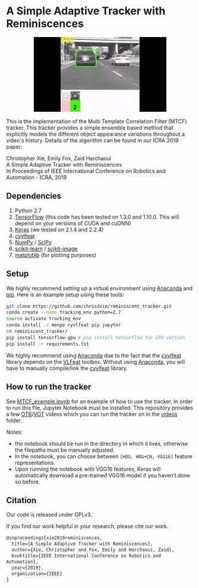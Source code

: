 # A Simple Adaptive Tracker with Reminiscences

<center><img src="MTCF_in_action.gif" height="200" /></center>

This is the implementation of the Multi Template Correlation Filter (MTCF) tracker. This tracker provides a simple ensemble based method that explicitly models the different object appearance variations throughout a video's history. Details of the algorithm can be found in our ICRA 2019 paper:

Christopher Xie, Emily Fox, Zaid Harchaoui<br/>
A Simple Adaptive Tracker with Reminiscences<br/>
In Proceedings of IEEE International Conference on Robotics and Automation - ICRA, 2019

## Dependencies

1. Python 2.7
2. [TensorFlow](https://www.tensorflow.org/) (this code has been tested on 1.3.0 and 1.10.0. This will depend on your versions of CUDA and cuDNN)
3. [Keras](https://keras.io/) (we tested on 2.1.4 and 2.2.4)
4. [cyvlfeat](https://github.com/menpo/cyvlfeat)
5. [NumPy](http://www.numpy.org/) / [SciPy](https://www.scipy.org/)
6. [scikit-learn](https://scikit-learn.org/stable/) / [scikit-image](http://scikit-image.org/docs/dev/api/skimage.html)
7. [matplotlib](https://matplotlib.org/) (for plotting purposes)

## Setup

We highly recommend setting up a virtual environment using [Anaconda](https://www.anaconda.com/distribution/) and [pip](https://pypi.org/project/pip/). Here is an example setup using these tools:

```bash
git clone https://github.com/chrisdxie/reminiscent_tracker.git
conda create --name tracking_env python=2.7
source activate tracking_env
conda install -c menpo cyvlfeat pip jupyter
cd reminiscent_tracker/
pip install tensorflow-gpu # pip install tensorflow for CPU version
pip install -r requirements.txt
```

We highly recommend using [Anaconda](https://www.anaconda.com/distribution/) due to the fact that the [cyvlfeat](https://github.com/menpo/cyvlfeat) library depends on the [VLFeat](http://www.vlfeat.org/) toolbox. Without using [Anaconda](https://www.anaconda.com/distribution/), you will have to manually compile/link the [cyvlfeat](https://github.com/menpo/cyvlfeat) library.

## How to run the tracker

See [MTCF_example.ipynb](MTCF_example.ipynb) for an example of how to use the tracker. In order to run this file, Jupyter Notebook must be installed. This repository provides a few [OTB](http://cvlab.hanyang.ac.kr/tracker_benchmark/index.html)/[VOT](http://www.votchallenge.net/) videos which you can run the tracker on in the [videos](videos/) folder. 

Notes:

* the notebook should be run in the directory in which it lives, otherwise the filepaths must be manually adjusted.
* In the notebook, you can choose between `[HOG, HOG+CN, VGG16]` feature representations.
* Upon running the notebook with VGG16 features, Keras will automatically download a pre-trained VGG16 model if you haven’t done so before.

## Citation
Our code is released under GPLv3.

If you find our work helpful in your research, please cite our work.

```
@inproceedings{xie2019reminiscences,
  title={A Simple Adaptive Tracker with Reminiscences},
  author={Xie, Christopher and Fox, Emily and Harchaoui, Zaid},
  booktitle={IEEE International Conference on Robotics and Automation},
  year={2019},
  organization={IEEE}
}
```